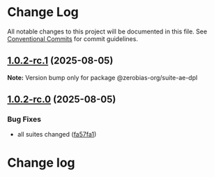# Change Log

All notable changes to this project will be documented in this file.
See [Conventional Commits](https://conventionalcommits.org) for commit guidelines.

## [1.0.2-rc.1](https://github.com/zerobias-org/suite/compare/@zerobias-org/suite-ae-dpl@1.0.2-rc.0...@zerobias-org/suite-ae-dpl@1.0.2-rc.1) (2025-08-05)

**Note:** Version bump only for package @zerobias-org/suite-ae-dpl





## [1.0.2-rc.0](https://github.com/zerobias-org/suite/compare/@zerobias-org/suite-ae-dpl@1.0.1...@zerobias-org/suite-ae-dpl@1.0.2-rc.0) (2025-08-05)


### Bug Fixes

* all suites changed ([fa57fa1](https://github.com/zerobias-org/suite/commit/fa57fa1af7628003297df46b2d7740fe95bd2666))





# Change log
